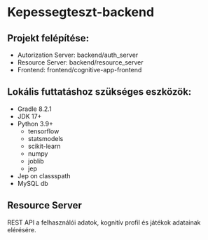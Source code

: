 # Kepessegteszt-backend

## Projekt felépítése:

- Autorization Server: backend/auth_server
- Resource Server: backend/resource_server
- Frontend: frontend/cognitive-app-frontend

## Lokális futtatáshoz szükséges eszközök:

- Gradle 8.2.1
- JDK 17+
- Python 3.9+
  - tensorflow
  - statsmodels
  - scikit-learn
  - numpy
  - joblib
  - jep
- Jep on classspath
- MySQL db

## Resource Server

REST API a felhasználói adatok, kognitív profil és játékok adatainak elérésére.
